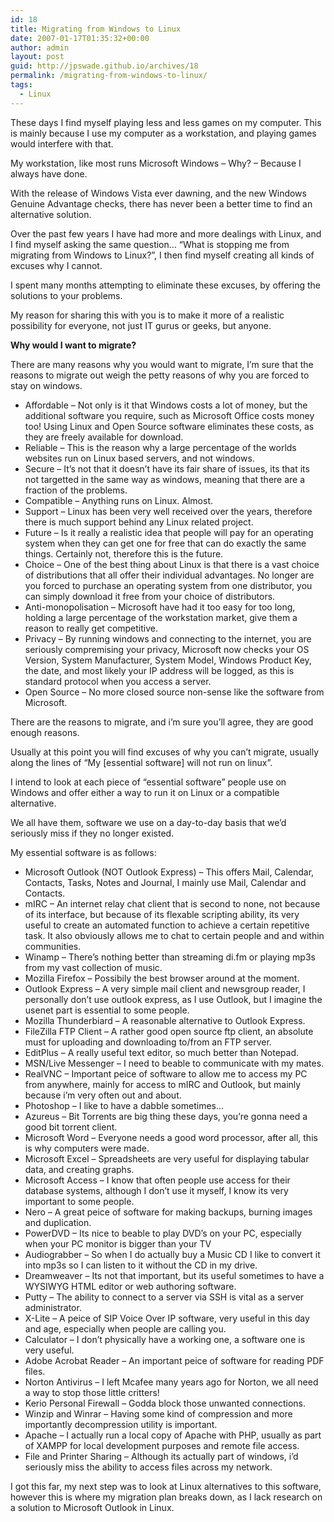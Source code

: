 ```yaml
---
id: 18
title: Migrating from Windows to Linux
date: 2007-01-17T01:35:32+00:00
author: admin
layout: post
guid: http://jpswade.github.io/archives/18
permalink: /migrating-from-windows-to-linux/
tags:
  - Linux
---
```

<p class="lead">
  These days I find myself playing less and less games on my computer. This is mainly because I use my computer as a workstation, and playing games would interfere with that.
</p>

My workstation, like most runs Microsoft Windows &#8211; Why? &#8211; Because I always have done.

With the release of Windows Vista ever dawning, and the new Windows Genuine Advantage checks, there has never been a better time to find an alternative solution.

Over the past few years I have had more and more dealings with Linux, and I find myself asking the same question&#8230; &#8220;What is stopping me from migrating from Windows to Linux?&#8221;, I then find myself creating all kinds of excuses why I cannot.

I spent many months attempting to eliminate these excuses, by offering the solutions to your problems.

My reason for sharing this with you is to make it more of a realistic possibility for everyone, not just IT gurus or geeks, but anyone.

**Why would I want to migrate?**

There are many reasons why you would want to migrate, I&#8217;m sure that the reasons to migrate out weigh the petty reasons of why you are forced to stay on windows.

  * Affordable &#8211; Not only is it that Windows costs a lot of money, but the additional software you require, such as Microsoft Office costs money too! Using Linux and Open Source software eliminates these costs, as they are freely available for download.
  * Reliable &#8211; This is the reason why a large percentage of the worlds websites run on Linux based servers, and not windows.
  * Secure &#8211; It&#8217;s not that it doesn&#8217;t have its fair share of issues, its that its not targetted in the same way as windows, meaning that there are a fraction of the problems.
  * Compatible &#8211; Anything runs on Linux. Almost.
  * Support &#8211; Linux has been very well received over the years, therefore there is much support behind any Linux related project.
  * Future &#8211; Is it really a realistic idea that people will pay for an operating system when they can get one for free that can do exactly the same things. Certainly not, therefore this is the future.
  * Choice &#8211; One of the best thing about Linux is that there is a vast choice of distributions that all offer their individual advantages. No longer are you forced to purchase an operating system from one distributor, you can simply download it free from your choice of distributors.
  * Anti-monopolisation &#8211; Microsoft have had it too easy for too long, holding a large percentage of the workstation market, give them a reason to really get competitive.
  * Privacy &#8211; By running windows and connecting to the internet, you are seriously compremising your privacy, Microsoft now checks your OS Version, System Manufacturer, System Model, Windows Product Key, the date, and most likely your IP address will be logged, as this is standard protocol when you access a server.
  * Open Source &#8211; No more closed source non-sense like the software from Microsoft.

There are the reasons to migrate, and i&#8217;m sure you&#8217;ll agree, they are good enough reasons.

Usually at this point you will find excuses of why you can&#8217;t migrate, usually along the lines of &#8220;My [essential software] will not run on linux&#8221;.

I intend to look at each piece of &#8220;essential software&#8221; people use on Windows and offer either a way to run it on Linux or a compatible alternative.

We all have them, software we use on a day-to-day basis that we&#8217;d seriously miss if they no longer existed.

My essential software is as follows:

  * Microsoft Outlook (NOT Outlook Express) &#8211; This offers Mail, Calendar, Contacts, Tasks, Notes and Journal, I mainly use Mail, Calendar and Contacts.
  * mIRC &#8211; An internet relay chat client that is second to none, not because of its interface, but because of its flexable scripting ability, its very useful to create an automated function to achieve a certain repetitive task. It also obviously allows me to chat to certain people and and within communities.
  * Winamp &#8211; There&#8217;s nothing better than streaming di.fm or playing mp3s from my vast collection of music.
  * Mozilla Firefox &#8211; Possibily the best browser around at the moment.
  * Outlook Express &#8211; A very simple mail client and newsgroup reader, I personally don&#8217;t use outlook express, as I use Outlook, but I imagine the usenet part is essential to some people.
  * Mozilla Thunderbiard &#8211; A reasonable alternative to Outlook Express.
  * FileZilla FTP Client &#8211; A rather good open source ftp client, an absolute must for uploading and downloading to/from an FTP server.
  * EditPlus &#8211; A really useful text editor, so much better than Notepad.
  * MSN/Live Messenger &#8211; I need to beable to communicate with my mates.
  * RealVNC &#8211; Important peice of software to allow me to access my PC from anywhere, mainly for access to mIRC and Outlook, but mainly because i&#8217;m very often out and about.
  * Photoshop &#8211; I like to have a dabble sometimes&#8230;
  * Azureus &#8211; Bit Torrents are big thing these days, you&#8217;re gonna need a good bit torrent client.
  * Microsoft Word &#8211; Everyone needs a good word processor, after all, this is why computers were made.
  * Microsoft Excel &#8211; Spreadsheets are very useful for displaying tabular data, and creating graphs.
  * Microsoft Access &#8211; I know that often people use access for their database systems, although I don&#8217;t use it myself, I know its very important to some people.
  * Nero &#8211; A great peice of software for making backups, burning images and duplication.
  * PowerDVD &#8211; Its nice to beable to play DVD&#8217;s on your PC, especially when your PC monitor is bigger than your TV
  * Audiograbber &#8211; So when I do actually buy a Music CD I like to convert it into mp3s so I can listen to it without the CD in my drive.
  * Dreamweaver &#8211; Its not that important, but its useful sometimes to have a WYSIWYG HTML editor or web authoring software.
  * Putty &#8211; The ability to connect to a server via SSH is vital as a server administrator.
  * X-Lite &#8211; A peice of SIP Voice Over IP software, very useful in this day and age, especially when people are calling you.
  * Calculator &#8211; I don&#8217;t physically have a working one, a software one is very useful.
  * Adobe Acrobat Reader &#8211; An important peice of software for reading PDF files.
  * Norton Antivirus &#8211; I left Mcafee many years ago for Norton, we all need a way to stop those little critters!
  * Kerio Personal Firewall &#8211; Godda block those unwanted connections.
  * Winzip and Winrar &#8211; Having some kind of compression and more importantly decompression utility is important.
  * Apache &#8211; I actually run a local copy of Apache with PHP, usually as part of XAMPP for local development purposes and remote file access.
  * File and Printer Sharing &#8211; Although its actually part of windows, i&#8217;d seriously miss the ability to access files across my network.

I got this far, my next step was to look at Linux alternatives to this software, however this is where my migration plan breaks down, as I lack research on a solution to Microsoft Outlook in Linux.
